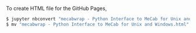 To create HTML file for the GitHub Pages,

```bash
$ jupyter nbconvert "mecabwrap - Python Interface to MeCab for Unix and Windows.ipynb" 
$ mv "mecabwrap - Python Interface to MeCab for Unix and Windows.html" ../docs/index.html
```

